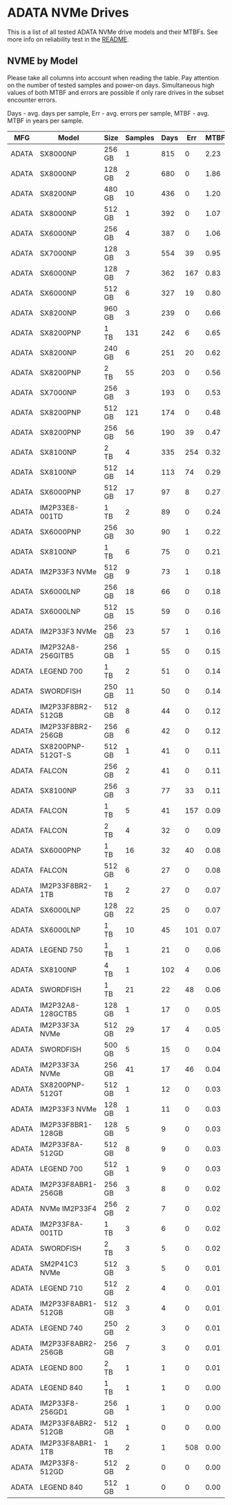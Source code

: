 ADATA NVMe Drives
=================

This is a list of all tested ADATA NVMe drive models and their MTBFs. See more
info on reliability test in the [README](https://github.com/linuxhw/SMART).

NVME by Model
------------

Please take all columns into account when reading the table. Pay attention on the
number of tested samples and power-on days. Simultaneous high values of both MTBF
and errors are possible if only rare drives in the subset encounter errors.

Days - avg. days per sample,
Err  - avg. errors per sample,
MTBF - avg. MTBF in years per sample.

| MFG       | Model              | Size   | Samples | Days  | Err   | MTBF |
|-----------|--------------------|--------|---------|-------|-------|------|
| ADATA     | SX8000NP           | 256 GB | 1       | 815   | 0     | 2.23   |
| ADATA     | SX8000NP           | 128 GB | 2       | 680   | 0     | 1.86   |
| ADATA     | SX8200NP           | 480 GB | 10      | 436   | 0     | 1.20   |
| ADATA     | SX8000NP           | 512 GB | 1       | 392   | 0     | 1.07   |
| ADATA     | SX6000NP           | 256 GB | 4       | 387   | 0     | 1.06   |
| ADATA     | SX7000NP           | 128 GB | 3       | 554   | 39    | 0.95   |
| ADATA     | SX6000NP           | 128 GB | 7       | 362   | 167   | 0.83   |
| ADATA     | SX6000NP           | 512 GB | 6       | 327   | 19    | 0.80   |
| ADATA     | SX8200NP           | 960 GB | 3       | 239   | 0     | 0.66   |
| ADATA     | SX8200PNP          | 1 TB   | 131     | 242   | 6     | 0.65   |
| ADATA     | SX8200NP           | 240 GB | 6       | 251   | 20    | 0.62   |
| ADATA     | SX8200PNP          | 2 TB   | 55      | 203   | 0     | 0.56   |
| ADATA     | SX7000NP           | 256 GB | 3       | 193   | 0     | 0.53   |
| ADATA     | SX8200PNP          | 512 GB | 121     | 174   | 0     | 0.48   |
| ADATA     | SX8200PNP          | 256 GB | 56      | 190   | 39    | 0.47   |
| ADATA     | SX8100NP           | 2 TB   | 4       | 335   | 254   | 0.32   |
| ADATA     | SX8100NP           | 512 GB | 14      | 113   | 74    | 0.29   |
| ADATA     | SX6000PNP          | 512 GB | 17      | 97    | 8     | 0.27   |
| ADATA     | IM2P33E8-001TD     | 1 TB   | 2       | 89    | 0     | 0.24   |
| ADATA     | SX6000PNP          | 256 GB | 30      | 90    | 1     | 0.22   |
| ADATA     | SX8100NP           | 1 TB   | 6       | 75    | 0     | 0.21   |
| ADATA     | IM2P33F3 NVMe      | 512 GB | 9       | 73    | 1     | 0.18   |
| ADATA     | SX6000LNP          | 256 GB | 18      | 66    | 0     | 0.18   |
| ADATA     | SX6000LNP          | 512 GB | 15      | 59    | 0     | 0.16   |
| ADATA     | IM2P33F3 NVMe      | 256 GB | 23      | 57    | 1     | 0.16   |
| ADATA     | IM2P32A8-256GITB5  | 256 GB | 1       | 55    | 0     | 0.15   |
| ADATA     | LEGEND 700         | 1 TB   | 2       | 51    | 0     | 0.14   |
| ADATA     | SWORDFISH          | 250 GB | 11      | 50    | 0     | 0.14   |
| ADATA     | IM2P33F8BR2-512GB  | 512 GB | 8       | 44    | 0     | 0.12   |
| ADATA     | IM2P33F8BR2-256GB  | 256 GB | 6       | 42    | 0     | 0.12   |
| ADATA     | SX8200PNP-512GT-S  | 512 GB | 1       | 41    | 0     | 0.11   |
| ADATA     | FALCON             | 256 GB | 2       | 41    | 0     | 0.11   |
| ADATA     | SX8100NP           | 256 GB | 3       | 77    | 33    | 0.11   |
| ADATA     | FALCON             | 1 TB   | 5       | 41    | 157   | 0.09   |
| ADATA     | FALCON             | 2 TB   | 4       | 32    | 0     | 0.09   |
| ADATA     | SX6000PNP          | 1 TB   | 16      | 32    | 40    | 0.08   |
| ADATA     | FALCON             | 512 GB | 6       | 27    | 0     | 0.08   |
| ADATA     | IM2P33F8BR2-1TB    | 1 TB   | 2       | 27    | 0     | 0.07   |
| ADATA     | SX6000LNP          | 128 GB | 22      | 25    | 0     | 0.07   |
| ADATA     | SX6000LNP          | 1 TB   | 10      | 45    | 101   | 0.07   |
| ADATA     | LEGEND 750         | 1 TB   | 1       | 21    | 0     | 0.06   |
| ADATA     | SX8100NP           | 4 TB   | 1       | 102   | 4     | 0.06   |
| ADATA     | SWORDFISH          | 1 TB   | 21      | 22    | 48    | 0.06   |
| ADATA     | IM2P32A8-128GCTB5  | 128 GB | 1       | 17    | 0     | 0.05   |
| ADATA     | IM2P33F3A NVMe     | 512 GB | 29      | 17    | 4     | 0.05   |
| ADATA     | SWORDFISH          | 500 GB | 5       | 15    | 0     | 0.04   |
| ADATA     | IM2P33F3A NVMe     | 256 GB | 41      | 17    | 46    | 0.04   |
| ADATA     | SX8200PNP-512GT    | 512 GB | 1       | 12    | 0     | 0.03   |
| ADATA     | IM2P33F3 NVMe      | 128 GB | 1       | 11    | 0     | 0.03   |
| ADATA     | IM2P33F8BR1-128GB  | 128 GB | 5       | 9     | 0     | 0.03   |
| ADATA     | IM2P33F8A-512GD    | 512 GB | 8       | 9     | 0     | 0.03   |
| ADATA     | LEGEND 700         | 512 GB | 1       | 9     | 0     | 0.03   |
| ADATA     | IM2P33F8ABR1-256GB | 256 GB | 3       | 8     | 0     | 0.02   |
| ADATA     | NVMe IM2P33F4      | 256 GB | 2       | 7     | 0     | 0.02   |
| ADATA     | IM2P33F8A-001TD    | 1 TB   | 3       | 6     | 0     | 0.02   |
| ADATA     | SWORDFISH          | 2 TB   | 3       | 5     | 0     | 0.02   |
| ADATA     | SM2P41C3 NVMe      | 512 GB | 3       | 5     | 0     | 0.01   |
| ADATA     | LEGEND 710         | 512 GB | 2       | 4     | 0     | 0.01   |
| ADATA     | IM2P33F8ABR1-512GB | 512 GB | 3       | 4     | 0     | 0.01   |
| ADATA     | LEGEND 740         | 250 GB | 2       | 3     | 0     | 0.01   |
| ADATA     | IM2P33F8ABR2-256GB | 256 GB | 7       | 3     | 0     | 0.01   |
| ADATA     | LEGEND 800         | 2 TB   | 1       | 1     | 0     | 0.01   |
| ADATA     | LEGEND 840         | 1 TB   | 1       | 1     | 0     | 0.00   |
| ADATA     | IM2P33F8-256GD1    | 256 GB | 1       | 1     | 0     | 0.00   |
| ADATA     | IM2P33F8ABR2-512GB | 512 GB | 1       | 0     | 0     | 0.00   |
| ADATA     | IM2P33F8ABR1-1TB   | 1 TB   | 2       | 1     | 508   | 0.00   |
| ADATA     | IM2P33F8-512GD     | 512 GB | 2       | 0     | 0     | 0.00   |
| ADATA     | LEGEND 840         | 512 GB | 1       | 0     | 0     | 0.00   |
